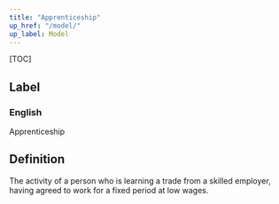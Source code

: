 ```yaml
---
title: "Apprenticeship"
up_href: "/model/"
up_label: Model
---
```


[TOC]

## Label

### English
Apprenticeship


## Definition
The activity of a person who is learning a trade from a skilled employer, having agreed to work for a fixed period at low wages. 


    

